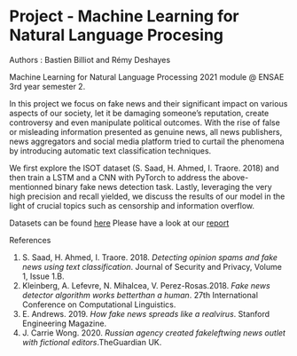 # Project - Machine Learning for Natural Language Procesing

Authors : Bastien Billiot and Rémy Deshayes

Machine Learning for Natural Language Processing 2021 module @ ENSAE 3rd year semester 2. 

In this project we focus on fake news and their significant impact on various aspects of our society, let it be damaging someone’s reputation, create controversy and even manipulate political outcomes. With the rise of false or misleading information presented as genuine news, all news publishers, news aggregators and social media platform tried to curtail the phenomena by introducing automatic text classification techniques. 

We first explore the ISOT dataset (S. Saad, H. Ahmed, I. Traore. 2018) and then train a LSTM and a CNN with PyTorch to address the above-mentionned binary fake news detection task. Lastly, leveraging the very high precision and recall yielded, we discuss the results of our model in the light of crucial topics such as censorship and information overflow.

Datasets can be found [here](https://www.uvic.ca/engineering/ece/isot/assets/docs/ISOT_Fake_News_Dataset_ReadMe.pdf)
Please have a look at our [report](https://github.com/remydeshayes/NLP_Pytorch/blob/main/report_nlp_billiot_deshayes.pdf)

References

1) S. Saad, H. Ahmed, I. Traore. 2018.  _Detecting opinion spams and fake news using text classification_. Journal of Security and Privacy, Volume 1, Issue 1.B. 
2) Kleinberg, A. Lefevre, N. Mihalcea, V. Perez-Rosas.2018. _Fake  news  detector  algorithm  works  betterthan  a  human_. 27th  International  Conference  on Computational Linguistics.
3) E. Andrews. 2019.  _How fake news spreads like a realvirus_. Stanford Engineering Magazine.
4) J.  Carrie  Wong.  2020.   _Russian  agency  created  fakeleftwing  news  outlet  with  fictional  editors_.TheGuardian UK.
